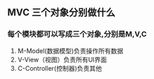 ## MVC 三个对象分别做什么

### 每个模块都可以写成三个对象,分别是M,V,C

1. M-Model(数据模型)负责操作所有数据
2. V-View（视图）负责所有UI界面
3. C-Controller(控制器)负责其他

